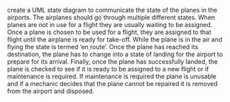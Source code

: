 create a UML state diagram to communicate the state of the planes in the airports.
The airplanes should go through multiple different states. When planes are not in use for a flight they are usually waiting to be assigned. Once a plane is chosen to be used for a flight, they are assigned to that flight until the airplane is ready for take-off. While the plane is in the air and flying the state is termed ‘en route’. Once the plane has reached its destination, the plane has to change into a state of landing for the airport to prepare for its arrival. Finally, once the plane has successfully landed, the plane is checked to see if it is ready to be assigned to a new flight or if maintenance is required. If maintenance is required the plane is unusable and if a mechanic decides that the plane cannot be repaired it is removed from the airport and disposed.